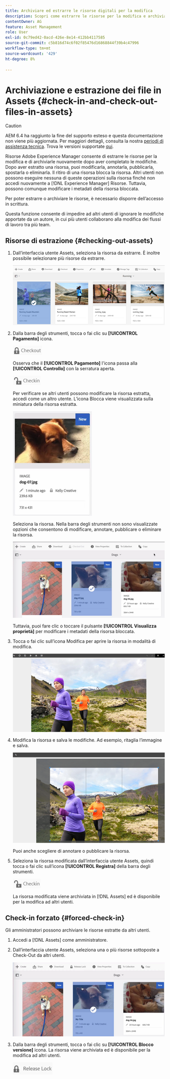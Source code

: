 ```yaml
---
title: Archiviare ed estrarre le risorse digitali per la modifica
description: Scopri come estrarre le risorse per la modifica e archiviarle nuovamente al termine delle modifiche.
contentOwner: AG
feature: Asset Management
role: User
exl-id: 0c79ed42-0acd-426e-8e14-412bb4117585
source-git-commit: c5b816d74c6f02f85476d16868844f39b4c47996
workflow-type: tm+mt
source-wordcount: '429'
ht-degree: 8%

---
```


# Archiviazione e estrazione dei file in Assets {#check-in-and-check-out-files-in-assets}

>[!CAUTION]
>
>AEM 6.4 ha raggiunto la fine del supporto esteso e questa documentazione non viene più aggiornata. Per maggiori dettagli, consulta la nostra [periodi di assistenza tecnica](https://helpx.adobe.com/it/support/programs/eol-matrix.html). Trova le versioni supportate [qui](https://experienceleague.adobe.com/docs/).

Risorse Adobe Experience Manager consente di estrarre le risorse per la modifica e di archiviarle nuovamente dopo aver completato le modifiche. Dopo aver estratto una risorsa, puoi modificarla, annotarla, pubblicarla, spostarla o eliminarla. Il ritiro di una risorsa blocca la risorsa. Altri utenti non possono eseguire nessuna di queste operazioni sulla risorsa finché non accedi nuovamente a [!DNL Experience Manager] Risorse. Tuttavia, possono comunque modificare i metadati della risorsa bloccata.

Per poter estrarre o archiviare le risorse, è necessario disporre dell’accesso in scrittura.

Questa funzione consente di impedire ad altri utenti di ignorare le modifiche apportate da un autore, in cui più utenti collaborano alla modifica dei flussi di lavoro tra più team.

## Risorse di estrazione {#checking-out-assets}

1. Dall’interfaccia utente Assets, seleziona la risorsa da estrarre. È inoltre possibile selezionare più risorse da estrarre.

   ![chlimage_1-468](assets/chlimage_1-468.png)

1. Dalla barra degli strumenti, tocca o fai clic su **[!UICONTROL Pagamento]** icona.

   ![chlimage_1-469](assets/chlimage_1-469.png)

   Osserva che il **[!UICONTROL Pagamento]** l&#39;icona passa alla **[!UICONTROL Controllo]** con la serratura aperta.

   ![chlimage_1-470](assets/chlimage_1-470.png)

   Per verificare se altri utenti possono modificare la risorsa estratta, accedi come un altro utente. L’icona Blocca viene visualizzata sulla miniatura della risorsa estratta.

   ![chlimage_1-471](assets/chlimage_1-471.png)

   Seleziona la risorsa. Nella barra degli strumenti non sono visualizzate opzioni che consentono di modificare, annotare, pubblicare o eliminare la risorsa.

   ![chlimage_1-472](assets/chlimage_1-472.png)

   Tuttavia, puoi fare clic o toccare il pulsante **[!UICONTROL Visualizza proprietà]** per modificare i metadati della risorsa bloccata.

1. Tocca o fai clic sull’icona Modifica per aprire la risorsa in modalità di modifica.

   ![chlimage_1-473](assets/chlimage_1-473.png)

1. Modifica la risorsa e salva le modifiche. Ad esempio, ritaglia l’immagine e salva.

   ![chlimage_1-474](assets/chlimage_1-474.png)

   Puoi anche scegliere di annotare o pubblicare la risorsa.

1. Seleziona la risorsa modificata dall’interfaccia utente Assets, quindi tocca o fai clic sull’icona **[!UICONTROL Registra]** della barra degli strumenti.

   ![chlimage_1-475](assets/chlimage_1-475.png)

   La risorsa modificata viene archiviata in [!DNL Assets] ed è disponibile per la modifica ad altri utenti.

## Check-in forzato {#forced-check-in}

Gli amministratori possono archiviare le risorse estratte da altri utenti.

1. Accedi a [!DNL Assets] come amministratore.
1. Dall’interfaccia utente Assets, seleziona una o più risorse sottoposte a Check-Out da altri utenti.

   ![chlimage_1-476](assets/chlimage_1-476.png)

1. Dalla barra degli strumenti, tocca o fai clic su **[!UICONTROL Blocco versione]** icona. La risorsa viene archiviata ed è disponibile per la modifica ad altri utenti.

   ![chlimage_1-477](assets/chlimage_1-477.png)
